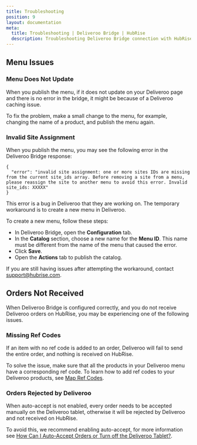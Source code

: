 ```yaml
---
title: Troubleshooting
position: 9
layout: documentation
meta:
  title: Troubleshooting | Deliveroo Bridge | HubRise
  description: Troubleshooting Deliveroo Bridge connection with HubRise for your EPOS and other apps to work as a cohesive whole. Connect apps and synchronise your data.
---
```


## Menu Issues

### Menu Does Not Update

When you publish the menu, if it does not update on your Deliveroo page and there is no error in the bridge, it might be because of a Deliveroo caching issue.

To fix the problem, make a small change to the menu, for example, changing the name of a product, and publish the menu again.

### Invalid Site Assignment

When you publish the menu, you may see the following error in the Deliveroo Bridge response:

```
{
  "error": "invalid site assignment: one or more sites IDs are missing from the current site_ids array. Before removing a site from a menu, please reassign the site to another menu to avoid this error. Invalid site_ids: XXXXX"
}
```

This error is a bug in Deliveroo that they are working on. The temporary workaround is to create a new menu in Deliveroo.

To create a new menu, follow these steps:

- In Deliveroo Bridge, open the **Configuration** tab.
- In the **Catalog** section, choose a new name for the **Menu ID**. This name must be different from the name of the menu that caused the error.
- Click **Save**.
- Open the **Actions** tab to publish the catalog.

If you are still having issues after attempting the workaround, contact [support@hubrise.com](mailto:support@hubrise.com).

## Orders Not Received

When Deliveroo Bridge is configured correctly, and you do not receive Deliveroo orders on HubRise, you may be experiencing one of the following issues.

### Missing Ref Codes

If an item with no ref code is added to an order, Deliveroo will fail to send the entire order, and nothing is received on HubRise.

To solve the issue, make sure that all the products in your Deliveroo menu have a corresponding ref code. To learn how to add ref codes to your Deliveroo products, see [Map Ref Codes](/apps/deliveroo/map-ref-codes).

### Orders Rejected by Deliveroo

When auto-accept is not enabled, every order needs to be accepted manually on the Deliveroo tablet, otherwise it will be rejected by Deliveroo and not received on HubRise.

To avoid this, we recommend enabling auto-accept, for more information see [How Can I Auto-Accept Orders or Turn off the Deliveroo Tablet?](/apps/deliveroo/faqs/tabletless-auto-accept).
